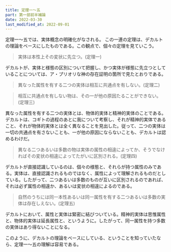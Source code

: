 ```yaml
---
title: 定理一～五
part: 第一部前半補論
date: 2022-03-30
last_modified_at: 2022-09-01
---
```

定理一～五では、実体概念の明確化がなされる。
この一連の定理は、デカルトの理論をベースにしたものである。この観点で、個々の定理を見ていこう。

>実体は本性上その変状に先立つ。(定理一)

デカルトが、実体と様態の区別について把握し、かつ実体が様態に先立つとしていることについては、ア・プリオリな神の存在証明の箇所で見たとおりである。

>異なった属性を有する二つの実体は相互に共通点を有しない。(定理二)

>相互に共通点を有しない物は、その一が他の原因たることができない。(定理三)

異なった属性を有する二つの実体とは、物体的実体と精神的実体のことである。
デカルトは、コギトの過程のあとに我について考察し、それが精神的実体であること、それが物体的実体とは全く異なることを見出した。従って、二つの実体は一切の共通点を有さないことも、一が他の原因にならないことも、デカルトは認めるわけだ。

>異なる二つあるいは多数の物は実体の属性の相違によってか、そうでなければその変状の相違によってたがいに区別される。(定理四)

デカルトが直接認識しているのは、個々の様態と、それらが持つ属性のみである。実体は、直接認識されるものではなく、属性によって理解されるものだとしている。したがって、二つあるいは多数のものが互いに区別されるのであれば、それは必ず属性の相違か、あるいは変状の相違によるのである。

>自然のうちには同一本性あるいは同一属性を有する二つあるいは多数の実体は存在しえない。(定理五)

デカルトにおいて、属性と実体は緊密に結びついている。精神的実体は思惟属性と、物体的実体は延長属性と、というように。したがって、同一属性を持つ多数の実体はあり得ないことになる。

このように、デカルトの理論をベースにしている、ということを知っていたなら、定理一～五の理解は容易である。
